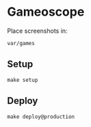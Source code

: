 # Gameoscope

Place screenshots in:

`var/games`

## Setup

    make setup

## Deploy

    make deploy@production
